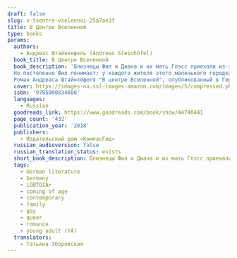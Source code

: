 ```yaml
---
draft: false
slug: v-tsentre-vselennoi-25a7ae3f
title: В Центре Вселенной
type: books
params:
  authors:
    - Андреас Штайнхефель (Andreas Steinhöfel)
  book_title: В Центре Вселенной
  book_description: 'Близнецы Фил и Диана и их мать Глэсс приехали из-за океана и поселились в доставшееся им по наследству поместье Визибл. Они - предмет обсуждения и осуждения всей округи. Причин - море: сейчас Глэсс всего тридцать четыре, а её детям - по семнадцать; Фил долгое время дружил со странным мальчишкой со взглядом серийного убийцы; Диана однажды ранила в руку местного хулигана по кличке Обломок, да ещё как - стрелой, выпущенной из лука!
  Но постепенно Фил понимает: у каждого жителя этого маленького городка - свои секреты, свои проблемы, свои причины стать изгоем. День за днём покровы тайн снимаются, и юноша видит окружающую действительность всё более сложной, неоднозначной. Быть может, принятие этой неоднозначности и есть взросление? Или взросление - в том, чтобы разобраться, где же находится центр твоей Вселенной?
  Роман Андреаса Штайнхёфеля "В центре Вселенной", опубликованный в Германии в 1998 году, стал на родине писателя классикой young adult - текстом, с которым знаком всякий думающий читатель 18-25 лет.'
  cover: https://images-na.ssl-images-amazon.com/images/S/compressed.photo.goodreads.com/books/1554146186i/44740441.jpg
  isbn: '9785000834886'
  languages:
    - Russian
  goodreads_link: https://www.goodreads.com/book/show/44740441
  page_count: '432'
  publication_year: '2018'
  publishers:
    - Издательский дом «КомпасГид»
  russian_audioversion: false
  russian_translation_status: exists
  short_book_description: Близнецы Фил и Диана и их мать Глэсс приехали из-за океана и поселились в доставшееся им по наследству поместье Визибл. Они - предмет обсуждения и осуждения всей округи...
  tags:
    - German literature
    - Germany
    - LGBTQIA+
    - coming of age
    - contemporary
    - family
    - gay
    - queer
    - romance
    - young adult (YA)
  translators:
    - Татьяна Зборовская
---
```



